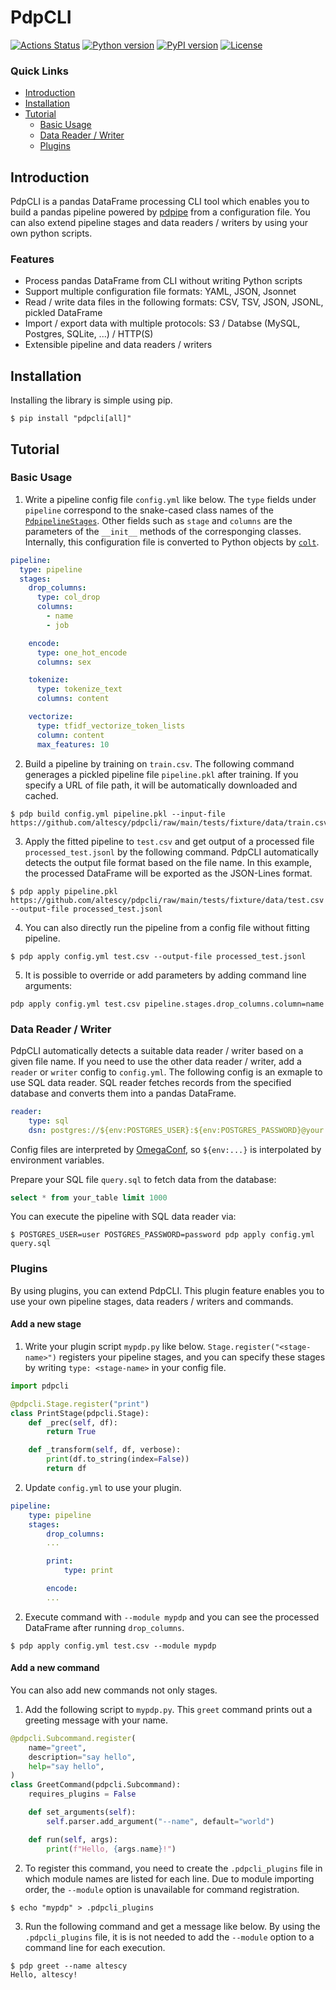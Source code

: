 PdpCLI
======

[![Actions Status](https://github.com/altescy/pdpcli/workflows/CI/badge.svg)](https://github.com/altescy/pdpcli/actions?query=workflow%3ACI)
[![Python version](https://img.shields.io/pypi/pyversions/pdpcli)](https://github.com/altescy/pdpcli)
[![PyPI version](https://img.shields.io/pypi/v/pdpcli)](https://pypi.org/project/pdpcli/)
[![License](https://img.shields.io/github/license/altescy/pdpcli)](https://github.com/altescy/pdpcli/blob/master/LICENSE)

### Quick Links

- [Introduction](#Introduction)
- [Installation](#Installation)
- [Tutorial](#Tutorial)
  - [Basic Usage](#basic-usage)
  - [Data Reader / Writer](#data-reader--writer)
  - [Plugins](#plugins)


## Introduction

PdpCLI is a pandas DataFrame processing CLI tool which enables you to build a pandas pipeline powered by [pdpipe](https://pdpipe.github.io/pdpipe/) from a configuration file. You can also extend pipeline stages and data readers / writers by using your own python scripts.

### Features
  - Process pandas DataFrame from CLI without writing Python scripts
  - Support multiple configuration file formats: YAML, JSON, Jsonnet
  - Read / write data files in the following formats: CSV, TSV, JSON, JSONL, pickled DataFrame
  - Import / export data with multiple protocols: S3 / Databse (MySQL, Postgres, SQLite, ...) / HTTP(S)
  - Extensible pipeline and data readers / writers


## Installation

Installing the library is simple using pip.
```
$ pip install "pdpcli[all]"
```


## Tutorial

### Basic Usage

1. Write a pipeline config file `config.yml` like below. The `type` fields under `pipeline` correspond to the snake-cased class names of the [`PdpipelineStages`](https://pdpipe.github.io/pdpipe/doc/pdpipe/#types-of-pipeline-stages). Other fields such as `stage` and `columns` are the parameters of the `__init__` methods of the corresponging classes. Internally, this configuration file is converted to Python objects by [`colt`](https://github.com/altescy/colt).

```yaml
pipeline:
  type: pipeline
  stages:
    drop_columns:
      type: col_drop
      columns:
        - name
        - job

    encode:
      type: one_hot_encode
      columns: sex

    tokenize:
      type: tokenize_text
      columns: content

    vectorize:
      type: tfidf_vectorize_token_lists
      column: content
      max_features: 10
```

2. Build a pipeline by training on `train.csv`. The following command generages a pickled pipeline file `pipeline.pkl` after training. If you specify a URL of  file path, it will be automatically downloaded and cached.
```
$ pdp build config.yml pipeline.pkl --input-file https://github.com/altescy/pdpcli/raw/main/tests/fixture/data/train.csv
```

3. Apply the fitted pipeline to `test.csv` and get output of a processed file `processed_test.jsonl` by the following command. PdpCLI automatically detects the output file format based on the file name. In this example, the processed DataFrame will be exported as the JSON-Lines format.
```
$ pdp apply pipeline.pkl https://github.com/altescy/pdpcli/raw/main/tests/fixture/data/test.csv --output-file processed_test.jsonl
```

4. You can also directly run the pipeline from a config file without fitting pipeline.
```
$ pdp apply config.yml test.csv --output-file processed_test.jsonl
```

5. It is possible to override or add parameters by adding command line arguments:
```
pdp apply config.yml test.csv pipeline.stages.drop_columns.column=name
```

### Data Reader / Writer

PdpCLI automatically detects a suitable data reader / writer based on a given file name.
If you need to use the other data reader / writer, add a `reader` or `writer` config to `config.yml`.
The following config is an exmaple to use SQL data reader.
SQL reader fetches records from the specified database and converts them into a pandas DataFrame.
```yaml
reader:
    type: sql
    dsn: postgres://${env:POSTGRES_USER}:${env:POSTGRES_PASSWORD}@your.posgres.server/your_database
```
Config files are interpreted by [OmegaConf](https://omegaconf.readthedocs.io/e), so `${env:...}` is interpolated by environment variables.

Prepare your SQL file `query.sql` to fetch data from the database:
```sql
select * from your_table limit 1000
```

You can execute the pipeline with SQL data reader via:
```
$ POSTGRES_USER=user POSTGRES_PASSWORD=password pdp apply config.yml query.sql
```


### Plugins

By using plugins, you can extend PdpCLI. This plugin feature enables you to use your own pipeline stages, data readers / writers and commands.

#### Add a new stage

1. Write your plugin script `mypdp.py` like below. `Stage.register("<stage-name>")` registers your pipeline stages, and you can specify these stages by writing `type: <stage-name>` in your config file.
```python
import pdpcli

@pdpcli.Stage.register("print")
class PrintStage(pdpcli.Stage):
    def _prec(self, df):
        return True

    def _transform(self, df, verbose):
        print(df.to_string(index=False))
        return df
```

2. Update `config.yml` to use your plugin.
```yml
pipeline:
    type: pipeline
    stages:
        drop_columns:
        ...

        print:
            type: print

        encode:
        ...
```

2. Execute command with `--module mypdp` and you can see the processed DataFrame after running `drop_columns`.
```
$ pdp apply config.yml test.csv --module mypdp
```

#### Add a new command

You can also add new commands not only stages.

1. Add the following script to `mypdp.py`. This `greet` command prints out a greeting message with your name.
```python
@pdpcli.Subcommand.register(
    name="greet",
    description="say hello",
    help="say hello",
)
class GreetCommand(pdpcli.Subcommand):
    requires_plugins = False

    def set_arguments(self):
        self.parser.add_argument("--name", default="world")

    def run(self, args):
        print(f"Hello, {args.name}!")

```

2. To register this command, you need to create the `.pdpcli_plugins` file in which module names are listed for each line. Due to module importing order, the `--module` option is unavailable for command registration.
```
$ echo "mypdp" > .pdpcli_plugins
```

3. Run the following command and get a message like below. By using the `.pdpcli_plugins` file, it is is not needed to add the `--module` option to a command line for each execution.
```
$ pdp greet --name altescy
Hello, altescy!
```
